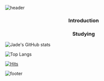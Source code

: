 
![header](https://capsule-render.vercel.app/api?type=waving&color=0000FF&height=150&section=header&text=&fontSize=100)


<div align=center> <h3>Introduction</h3>
</div>



<div align=center> <h3>Studying</h3>
</div>


![Jade's GitHub stats](https://github-readme-stats.vercel.app/api?username=noctesilente&show_icons=true&theme=blue_navy)

![Top Langs](https://github-readme-stats.vercel.app/api/top-langs/?username=noctesilente&layout=compact&theme=shadow_discord_old_blurple)


[![Hits](https://hits.seeyoufarm.com/api/count/incr/badge.svg?url=https%3A%2F%2Fgithub.com%2Fnoctesilente&count_bg=%2395A9C1&title_bg=%231728D7&icon=&icon_color=%23E7E7E7&title=hits&edge_flat=false)](https://hits.seeyoufarm.com)


![footer](https://capsule-render.vercel.app/api?type=waving&color=0000FF&height=150&section=footer&text=&fontSize=100)
